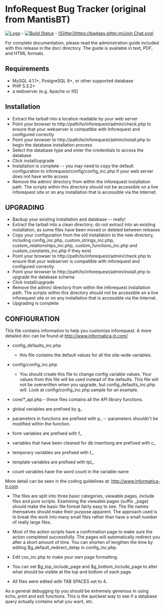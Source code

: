 InfoRequest Bug Tracker (original  from MantisBT)
=============================
[![Logo](http://s6.postimg.org/b9hteq3m5/mantis_logo.png)](http://www.informatica-tr.com) - 
[![Build Status](https://travis-ci.org/FavioGalvis/Inforequest.svg?branch=modern-ui-2)](https://travis-ci.org/FavioGalvis/Inforequest) - 
[![Gitter](https://badges.gitter.im/Join Chat.svg)](http://webchat.freenode.net/?channels=%23inforequest&uio=OT10cnVlJjExPTIwNQa5)

For complete documentation, please read the administration guide included with
this release in the doc/<lang> directory.  The guide is available in text, PDF,
and HTML formats.

Requirements
------------

 * MySQL 4.1.1+, PostgreSQL 8+, or other supported database
 * PHP 5.3.2+
 * a webserver (e.g. Apache or IIS)

Installation
------------

 * Extract the tarball into a location readable by your web server
 * Point your browser to http://path/to/inforequest/admin/check.php to ensure that
   your webserver is compatible with Inforequest and configured correctly
 * Point your browser to http://path/to/inforequest/admin/install.php to begin the
   database installation process
 * Select the database type and enter the credentials to access the database
 * Click install/upgrade
 * Installation is complete -- you may need to copy the default configuration
   to inforequest/config/config_inc.php if your web server does not have write access
 * Remove the admin/ directory from within the inforequest installation path. The
   scripts within this directory should not be accessible on a live inforequest
   site or on any installation that is accessible via the Internet.

UPGRADING
---------

 * Backup your existing installation and database -- really!
 * Extract the tarball into a clean directory; do not extract into an existing
   installation, as some files have been moved or deleted between releases
 * Copy your configuration from the old installation to the new directory,
   including config_inc.php, custom_strings_inc.php, custom_relationships_inc.php,
   custom_functions_inc.php and custom_constants_inc.php if they exist
 * Point your browser to http://path/to/inforequest/admin/check.php to ensure that
   your webserver is compatible with inforequest and configured correctly
 * Point your browser to http://path/to/inforequest/admin/install.php to upgrade
   the database schema
 * Click install/upgrade
 * Remove the admin/ directory from within the inforequest installation path. The
   scripts within this directory should not be accessible on a live inforequest
   site or on any installation that is accessible via the Internet.
 * Upgrading is complete

CONFIGURATION
-------------

This file contains information to help you customize inforequest.  A more
detailed doc can be found at http://www.informatica-tr.com/

* config_defaults_inc.php
  - this file contains the default values for all the site-wide variables.
* config/config_inc.php
  - You should create this file to change config variable values.  Your
    values from this file will be used instead of the defaults.  This file
    will not be overwritten when you upgrade, but config_defaults_inc.php will.
    Look at config/config_inc.php.sample for an example.

* core/*_api.php - these files contains all the API library functions.

* global variables are prefixed by g_
* parameters in functions are prefixed with p_ -- parameters shouldn't be modified within the function.
* form variables are prefixed with f_
* variables that have been cleaned for db insertiong are prefixed with c_
* temporary variables are prefixed with t_.
* template variables are prefixed with tpl_.
* count variables have the word count in the variable name

More detail can be seen in the coding guidelines at:
http://www.informatica-tr.com

* The files are split into three basic categories, viewable pages,
include files and pure scripts. Examining the viewable pages (suffix _page)
should make the basic file format fairly easy to see.  The file names
themselves should make their purpose apparent.  The approach used is to break the
work into many small files rather than have a small number of really
large files.

* Most of the action scripts have a confirmation page to make sure the action
completed successfully.  The pages will automatically redirect you after a
short amount of time.  You can shorten of lengthen the time by editing
$g_default_redirect_delay in config_inc.php.

* Edit css_inc.php to make your own page formatting.

* You can set $g_top_include_page and $g_bottom_include_page
  to alter what should be visible at the top and bottom of each page.

* All files were edited with TAB SPACES set to 4.

As a general debugging tip you should be extremely generous in using echo,
print and exit functions.  This is the quickest way to see if a database
query actually contains what you want, etc.
